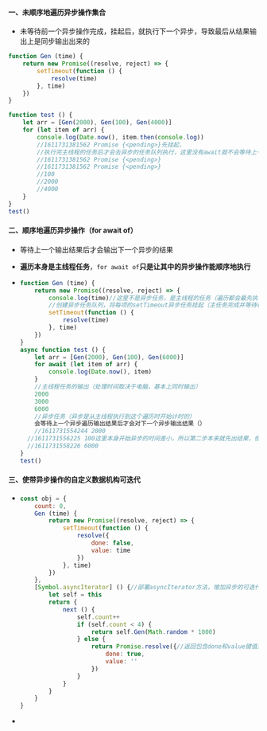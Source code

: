 #### 一、未顺序地遍历异步操作集合

* 未等待前一个异步操作完成，挂起后，就执行下一个异步，导致最后从结果输出上是同步输出出来的

````javascript
function Gen (time) {
    return new Promise((resolve, reject) => {
        setTimeout(function () {
            resolve(time)
        }, time)
    })
}

function test () {
    let arr = [Gen(2000), Gen(100), Gen(4000)]
    for (let item of arr) {
        console.log(Date.now(), item.then(console.log))
        //1611731381562 Promise {<pending>}先挂起，
        //执行完主线程的任务后才会去异步的任务队列执行，这里没有await就不会等待上一个异步
 		//1611731381562 Promise {<pending>}
 		//1611731381562 Promise {<pending>}
		//100
		//2000
		//4000
    }
}
test()

````

#### 二、顺序地遍历异步操作（for await of）

* 等待上一个输出结果后才会输出下一个异步的结果
* **遍历本身是主线程任务**，`for await of`**只是让其中的异步操作能顺序地执行**

* ```javascript
  function Gen (time) {
      return new Promise((resolve, reject) => {
          console.log(time)//这里不是异步任务，是主线程的任务（遍历都会最先执行）
          //创建异步任务队列，将每项的setTimeout异步任务挂起（主任务完成并等待相应时间后执行函数体）
          setTimeout(function () {
              resolve(time)
          }, time)
      })
  }
  async function test () {
      let arr = [Gen(2000), Gen(100), Gen(6000)]
      for await (let item of arr) {
          console.log(Date.now(), item)
      }
      //主线程任务的输出（处理时间取决于电脑，基本上同时输出）
      2000
      3000
      6000
      //异步任务（异步是从主线程执行到这个遍历时开始计时的）
      会等待上一个异步遍历输出结果后才会对下一个异步输出结果（）
      //1611731554244 2000
  	//1611731556225 100这里本身开始异步的时间差小，所以第二步本来就先出结果，但是添加了await，所以必须等待第一个完后输出结果，看起开就像是一起输出
  	//1611731558226 6000
  }
  test()
  ```

#### 三、使带异步操作的自定义数据机构可迭代

* ```javascript
  const obj = {
      count: 0,
      Gen (time) {
          return new Promise((resolve, reject) => {
              setTimeout(function () {
                  resolve({
                      done: false,
                      value: time
                  })
              }, time)
          })
      },
      [Symbol.asyncIterator] () {//部署asyncIterator方法，增加异步的可迭代协议
          let self = this
          return {
              next () {
                  self.count++
                  if (self.count < 4) {
                      return self.Gen(Math.random * 1000)
                  } else {
                      return Promise.resolve({//返回包含done和value键值对象的promise对象，增加异步迭代器协议
                          done: true,
                          value: ''
                      })
                  }
              }
          }
      }
  }
  ```

* 

